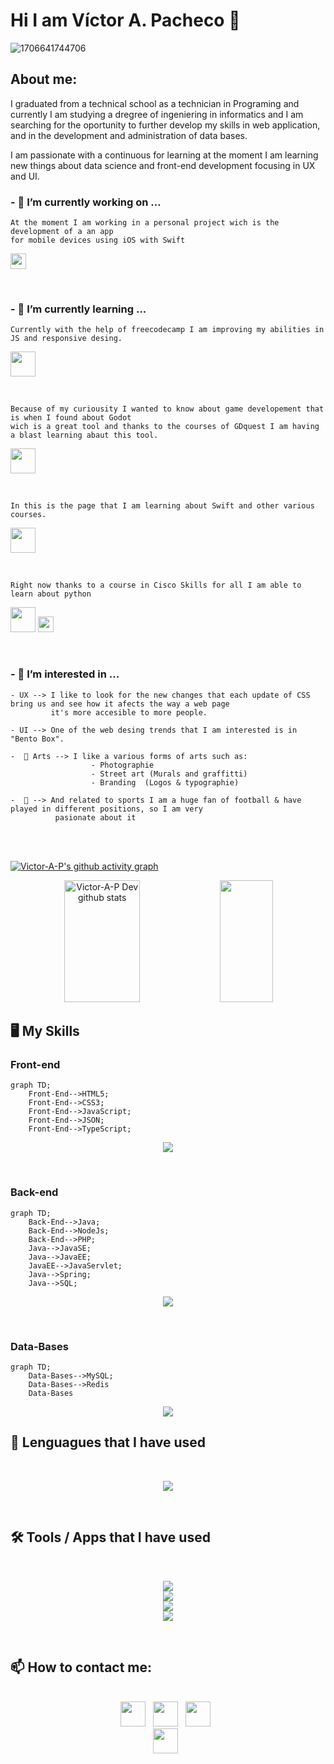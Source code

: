 <!--
**Victor-A-P/Victor-A-P** is a ✨ _special_ ✨ repository because its `README.md` (this file) appears on your GitHub profile.

-->
# Hi I am Víctor A. Pacheco 👋
<!---------------------------------------------------------------------------------------------------------------------------------------------------------------------------------------------------------------->

![1706641744706](https://github.com/Victor-A-P/Victor-A-P/assets/75404970/c9d47f0c-e429-4bc1-85f0-af09058b60e7)

<!---------------------------------------------------------------------------------------------------------------------------------------------------------------------------------------------------------------->

## About me:

I graduated from a technical school as a technician in Programing and currently I am studying
a dregree of ingeniering in informatics and I am searching for the oportunity to further develop
my skills in web application, and in the development and administration of data bases.

I am passionate with a continuous for learning at the moment I am learning new things about data
science and front-end development focusing in UX and UI.

### - 🔭 I’m currently working on ...

```
At the moment I am working in a personal project wich is the development of a an app
for mobile devices using iOS with Swift
```
<a href="https://developer.apple.com/learn/" target="_blank"><img height="25" src="https://img.shields.io/badge/swift-F54A2A?style=for-thebadge&logo=swift&logoColor=white"></a>

<br>

### - 🌱 I’m currently learning ...

```
Currently with the help of freecodecamp I am improving my abilities in JS and responsive desing.
```
<a href="https://www.freecodecamp.org/learn/" target="_blank"><img height="40" src="https://img.shields.io/badge/Freecodecamp-%23123.svg?&style=for-thebadge&logo=freecodecamp&logoColor=green"></a>

<br>

```
Because of my curiousity I wanted to know about game developement that is when I found about Godot
wich is a great tool and thanks to the courses of GDquest I am having a blast learning abaut this tool.  
```
<a href="https://www.gdquest.com/" target="_blank"><img height="40" src="https://img.shields.io/badge/GODOT-%23FFFFFF.svg?style=for-thebadge&logo=godot-engine"></a>

<br>

```
In this is the page that I am learning about Swift and other various courses.  
```
<a href="#" target="_blank"><img height="40" src="https://img.shields.io/badge/Udemy-A435F0?style=for-thebadge&logo=Udemy&logoColor=white"></a>

<br>

```
Right now thanks to a course in Cisco Skills for all I am able to learn about python
```
<a href="#" target="_blank"><img height="40" src="https://img.shields.io/badge/cisco-%23049fd9.svg?style=for-thebadge&logo=cisco&logoColor=black"></a> <a href="https://img.shields.io/badge/python-3670A0?style=for-the-badge&logo=python&logoColor=ffdd54" target="_blank"><img height="25" src="https://img.shields.io/badge/python-3670A0?style=forthebadge&logo=python&logoColor=ffdd54"></a>  

<br>

### - 👀 I’m interested in ...
    - UX --> I like to look for the new changes that each update of CSS bring us and see how it afects the way a web page 
             it's more accesible to more people.
             
    - UI --> One of the web desing trends that I am interested is in "Bento Box".
    
    -  🎨 Arts --> I like a various forms of arts such as: 
                      - Photographie
                      - Street art (Murals and graffitti)
                      - Branding  (Logos & typographie)
            
    -  🏈 --> And related to sports I am a huge fan of football & have played in different positions, so I am very 
              pasionate about it

<br><br>
    
<!---------------------------------------------------------------------------------------------------------------------------------------------------------------------------------------------------------------->

[![Victor-A-P's github activity graph](https://github-readme-activity-graph.vercel.app/graph?username=Victor-A-P&bg_color=0d1117&color=ffffff&line=00b3ff&point=f9fafa&area=true&hide_border=true)](https://github.com/Victor-A-P/github-readme-activity-graph)

<!---------------------------------------------------------------------------------------------------------------------------------------------------------------------------------------------------------------->

<div align="center">  
  <img width="49%" height="195px" src="https://github-readme-stats.vercel.app/api?username=Victor-A-P&show_icons=true&count_private=true&hide_border=true&title_color=02D9F7FF&icon_color=02D9F7FF&text_color=c9d1d9&bg_color=0d1117" alt="Victor-A-P Dev github stats" /> 
  
  <img width="41%" height="195px" src="https://github-readme-stats.vercel.app/api/top-langs/?username=Victor-A-P&layout=compact&hide_border=true&title_color=02D9F7FF&text_color=02D9F7FF&bg_color=0d1117" />
</div> 

<!---------------------------------------------------------------------------------------------------------------------------------------------------------------------------------------------------------------->
<!--
![](https://github.com/Platane/snk/raw/output/github-contribution-grid-snake.svg)
https://github.com/marketplace/actions/generate-snake-game-from-github-contribution-grid
-->
<!---------------------------------------------------------------------------------------------------------------------------------------------------------------------------------------------------------------->

## 🖥️ My Skills

### Front-end

```mermaid
graph TD;
    Front-End-->HTML5;
    Front-End-->CSS3;
    Front-End-->JavaScript;
    Front-End-->JSON;
    Front-End-->TypeScript;
```


<p align="center">
  <a href="#">
    <img src="https://skillicons.dev/icons?i=html,css,js,ts" />
  </a>
</p>

  <!--
  <img src="https://github.com/tandpfun/skill-icons/blob/main/icons/Sass.svg" width="48" title="Sass">  
  -->

<br>

### Back-end

```mermaid
graph TD;
    Back-End-->Java;
    Back-End-->NodeJs;
    Back-End-->PHP;
    Java-->JavaSE;
    Java-->JavaEE;
    JavaEE-->JavaServlet;
    Java-->Spring;
    Java-->SQL;
```


<p align="center">
  <a href="#">
    <img src="https://skillicons.dev/icons?i=java,php,nodejs" />
  </a>
</p>

<br>

### Data-Bases

```mermaid
graph TD;
    Data-Bases-->MySQL;
    Data-Bases-->Redis
    Data-Bases
```


<p align="center">
  <a href="#">
    <img src="https://skillicons.dev/icons?i=redis,mysql" />
  </a>
</p>

<!--
postgrade, mongodb,gcp,azure,aws
-->

<!----------------------------------------------------------------------------------------------------------------------------------------------------------------------------------------------------------------->

## 💼 Lenguagues that I have used

<br>
<p align="center">
  <a href="#">
    <img src="https://skillicons.dev/icons?i=java,cpp,c,js,py,php,md,regex" />
  </a>
</p>
<!--
swift, spring, sass, rust, ruby,nodejs, go, flask,angular 
-->
<br>

## 🛠️ Tools / Apps that I have used

<br>
<p align="center">
  <a href="#">
    <img src="https://skillicons.dev/icons?i=vscode,visualstudio,idea" /><br>
    <img src="https://skillicons.dev/icons?i=git,github,powershell" /><br>
    <img src="https://skillicons.dev/icons?i=unity,godot" /><br>
    <img src="https://skillicons.dev/icons?i=figma,notion" /><br>
  </a>
</p>
<br>
<!--
unreal,jenkins,gamemakerstudio, docker, blender,arduino
-->
<!---------------------------------------------------------------------------------------------------------------------------------------------------------------------------------------------------------------->

## 📫 How to contact me: 

<div align='center'>
  <br>
  <a href="https://www.linkedin.com/in/victoralejandropachecogarcia/" target="_blank"><img height="40" src="https://img.shields.io/badge/linkedin-%230077B5.svg?&style=for-thebadge&logo=linkedin&logoColor=white" ></a>&nbsp;&nbsp;                                                                          
  <a href="mailto:victor.alejandro.ph@gmail.com?Subject=Contacting%20you%20from%20Github:" ><img height="40" src="https://img.shields.io/badge/Gmail-c14438?style=for-thebadge&logo=Gmail&logoColor=white&" ></a>&nbsp;&nbsp;                                                                               
  <a href="mailto:victor.pacheco.ph@outlook.com?Subject=Contacting%20you%20from%20Github:" ><img height="40" src="https://img.shields.io/badge/Outlook-0078D4?style=for-thebadge&logo=microsoft-outlook&logoColor=white" ></a>&nbsp;&nbsp;
  <br>
  <a href="https://twitter.com/Victor_A_P_G" target="_blank" ><img height="40" src="https://img.shields.io/badge/Twitter-blue?style=for-thebadge&logo=twitter&style=flat-square" ></a>&nbsp;&nbsp;
  <br>
</div>
